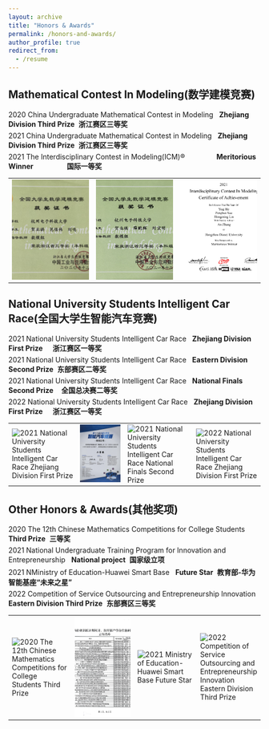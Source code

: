 ```yaml
---
layout: archive
title: "Honors & Awards"
permalink: /honors-and-awards/
author_profile: true
redirect_from:
  - /resume
---
```



Mathematical Contest In Modeling(数学建模竞赛)
------
<div style="width: 100%; margin-bottom: 5px;">
  <span>2020 China Undergraduate Mathematical Contest in Modeling</span>&nbsp;&nbsp;
  <span><strong>Zhejiang Division Third Prize</strong>&nbsp;&nbsp;<strong>浙江赛区三等奖</strong></span>
</div>
<div style="width: 100%; margin-bottom: 5px;">
  <span>2021 China Undergraduate Mathematical Contest in Modeling</span>&nbsp;&nbsp;
  <span><strong>Zhejiang Division Third Prize</strong>&nbsp;&nbsp;<strong>浙江赛区三等奖</strong></span>
</div>
<div style="width: 100%; margin-bottom: 5px;">
  <span>2021 The Interdisciplinary Contest in Modeling(ICM)®</span>&nbsp;&nbsp;&nbsp;&nbsp;&nbsp;&nbsp;&nbsp;&nbsp;&nbsp;&nbsp;&nbsp;&nbsp;&nbsp;&nbsp;&nbsp;
  <span><strong>Meritorious Winner</strong>&nbsp;&nbsp;&nbsp;&nbsp;&nbsp;&nbsp;&nbsp;&nbsp;&nbsp;&nbsp;&nbsp;&nbsp;&nbsp;&nbsp;&nbsp;&nbsp;&nbsp;<strong>国际一等奖</strong></span>
</div>

<table style="border: none; width: 100%;">
<tr style="border: none;">
<td style="border: none; width: 33.33%;"><img src='/images/honors-and-awards/20数模省三.jpg' alt='2020 China Undergraduate Mathematical Contest in Modeling Zhejiang Division Third Prize' style="width: 100%; height: 200px; object-fit: cover;"></td>
<td style="border: none; width: 33.33%;"><img src='/images/honors-and-awards/21数模省三.jpg' alt='2021 China Undergraduate Mathematical Contest in Modeling Zhejiang Division Third Prize' style="width: 100%; height: 200px; object-fit: cover;"></td>
<td style="border: none; width: 33.33%;"><img src='/images/honors-and-awards/ICM-M.jpg' alt='2021 The Interdisciplinary Contest in Modeling(ICM)® Meritorious Winner' style="width: 100%; height: 200px; object-fit: cover;"></td>
</tr>
</table>

National University Students Intelligent Car Race(全国大学生智能汽车竞赛)
------

<div style="width: 100%; margin-bottom: 5px;">
  <span>2021 National University Students Intelligent Car Race</span>&nbsp;&nbsp;
  <span><strong>Zhejiang Division First Prize</strong>&nbsp;&nbsp;&nbsp;&nbsp;&nbsp;<strong>浙江赛区一等奖</strong></span>
</div>
<div style="width: 100%; margin-bottom: 5px;">
  <span>2021 National University Students Intelligent Car Race</span>&nbsp;&nbsp;
  <span><strong>Eastern Division Second Prize</strong>&nbsp;&nbsp;<strong>东部赛区二等奖</strong></span>
</div>
<div style="width: 100%; margin-bottom: 5px;">
  <span>2021 National University Students Intelligent Car Race</span>&nbsp;&nbsp;
  <span><strong>National Finals Second Prize</strong>&nbsp;&nbsp;&nbsp;&nbsp;<strong>全国总决赛二等奖</strong></span>
</div>
<div style="width: 100%; margin-bottom: 5px;">
  <span>2022 National University Students Intelligent Car Race</span>&nbsp;&nbsp;
  <span><strong>Zhejiang Division First Prize</strong>&nbsp;&nbsp;&nbsp;&nbsp;&nbsp;<strong>浙江赛区一等奖</strong></span>
</div>

<table style="border: none;">
<tr style="border: none;">
<td style="border: none;"><img src='/images/honors-and-awards/21智能车省一.jpg' alt='2021 National University Students Intelligent Car Race Zhejiang Division First Prize'></td>
<td style="border: none;"><img src='/images/honors-and-awards/21智能车东部二.jpg' alt='2021 National University Students Intelligent Car Race Eastern Division Second Prize'></td>
<td style="border: none;"><img src='/images/honors-and-awards/21智能车国二.jpg' alt='2021 National University Students Intelligent Car Race National Finals Second Prize'></td>
<td style="border: none;"><img src='/images/honors-and-awards/22智能车省一.jpg' alt='2022 National University Students Intelligent Car Race Zhejiang Division First Prize'></td>
</tr></table>

Other Honors & Awards(其他奖项)
------

<div style="width: 100%; margin-bottom: 5px;">
  <span>2020 The 12th Chinese Mathematics Competitions for College Students</span>&nbsp;&nbsp;
  <span><strong>Third Prize</strong>&nbsp;&nbsp;<strong>三等奖</strong></span>
</div>
<div style="width: 100%; margin-bottom: 5px;">
  <span>2021 National Undergraduate Training Program for Innovation and Entrepreneurship</span>&nbsp;&nbsp;
  <span><strong>National project</strong>&nbsp;&nbsp;<strong>国家级立项</strong></span>
</div>
<div style="width: 100%; margin-bottom: 5px;">
  <span>2021 NMinistry of Education-Huawei Smart Base</span>&nbsp;&nbsp;
  <span><strong>Future Star</strong>&nbsp;&nbsp;<strong>教育部-华为智能基座“未来之星”</strong></span>
</div>
<div style="width: 100%; margin-bottom: 5px;">
  <span>2022 Competition of Service Outsourcing and Entrepreneurship Innovation</span>&nbsp;&nbsp;
  <span><strong>Eastern Division Third Prize</strong>&nbsp;&nbsp;<strong>东部赛区三等奖</strong></span>
</div>

<table style="border: none; width: 100%;">
<tr style="border: none;">
<td style="border: none; width: 25%;"><img src='/images/honors-and-awards/20数竞国三.jpg' alt='2020 The 12th Chinese Mathematics Competitions for College Students Third Prize' style="width: 100%; height: 200px; object-fit: cover;"></td>
<td style="border: none; width: 25%;"><img src='/images/honors-and-awards/大创.jpg' alt='2021 National Undergraduate Training Program for Innovation and Entrepreneurship National project' style="width: 100%; height: 200px; object-fit: cover;"></td>
<td style="border: none; width: 25%;"><img src='/images/honors-and-awards/华为智能基座.jpg' alt='2021 Ministry of Education-Huawei Smart Base Future Star' style="width: 100%; height: 200px; object-fit: cover;"></td>
<td style="border: none; width: 25%;"><img src='/images/honors-and-awards/服务外包东部三.jpg' alt='2022 Competition of Service Outsourcing and Entrepreneurship Innovation Eastern Division Third Prize' style="width: 100%; height: 200px; object-fit: cover;"></td>
</tr>
</table>